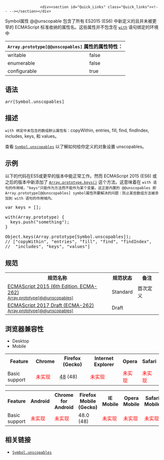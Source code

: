
                
                  
                    <div><section id="Quick_Links" class="Quick_links"><!-- --></section></div>

<p>Symbol&#x5C5E;&#x6027; @@unscopable &#x5305;&#x542B;&#x4E86;&#x6240;&#x6709;&#xA0;ES2015 (ES6) &#x4E2D;&#x65B0;&#x5B9A;&#x4E49;&#x7684;&#x4E14;&#x5E76;&#x672A;&#x88AB;&#x66F4;&#x65E9;&#x7684;&#xA0;ECMAScript &#x6807;&#x51C6;&#x6536;&#x7EB3;&#x7684;&#x5C5E;&#x6027;&#x540D;&#x3002;&#x8FD9;&#x4E9B;&#x5C5E;&#x6027;&#x5E76;&#x4E0D;&#x5305;&#x542B;&#x5728;&#xA0;<code><a href="https://developer.mozilla.org/en-US/docs/Web/JavaScript/Reference/Statements/with">with</a></code>&#xA0;&#x8BED;&#x53E5;&#x7ED1;&#x5B9A;&#x7684;&#x73AF;&#x5883;&#x4E2D;</p>

<p></p><table class="standard-table"> 
  <thead> 
    <tr> 
      <th colspan="2" class="header"><code>Array.prototype[@@unscopables]</code> &#x5C5E;&#x6027;&#x7684;&#x5C5E;&#x6027;&#x7279;&#x6027;&#xFF1A;</th> 
    </tr> 
  </thead> 
  <tbody> 
    <tr> 
      <td>writable</td> 
      <td>false</td> 
    </tr> 
    <tr> 
      <td>enumerable</td> 
      <td>false</td> 
    </tr> 
    <tr> 
      <td>configurable</td> 
      <td>true</td> 
    </tr> 
  </tbody> 
</table><p></p>

<h2 id="&#x8BED;&#x6CD5;">&#x8BED;&#x6CD5;</h2>

<pre class="syntaxbox"><var>arr</var>[Symbol.unscopables]</pre>

<h2 id="&#x63CF;&#x8FF0;">&#x63CF;&#x8FF0;</h2>

<p><code>with &#x7ED1;&#x5B9A;&#x4E2D;&#x672A;&#x5305;&#x542B;&#x7684;&#x6570;&#x7EC4;&#x9ED8;&#x8BA4;&#x5C5E;&#x6027;&#x6709;&#xFF1A;</code>copyWithin, entries, fill, find, findIndex, includes, keys, &#x548C;&#xA0;values&#x3002;</p>

<p>&#x67E5;&#x770B; <a title="&#x6B64;&#x9875;&#x9762;&#x4ECD;&#x672A;&#x88AB;&#x672C;&#x5730;&#x5316;, &#x671F;&#x5F85;&#x60A8;&#x7684;&#x7FFB;&#x8BD1;!" class="new" href="/zh-CN/docs/Web/JavaScript/Reference/Global_Objects/Symbol/unscopables"><code>Symbol.unscopables</code></a> &#x4EE5;&#x4E86;&#x89E3;&#x5982;&#x4F55;&#x7ED9;&#x4F60;&#x5B9A;&#x4E49;&#x7684;&#x5BF9;&#x8C61;&#x8BBE;&#x7F6E; unscopables&#x3002;</p>

<h2 id="&#x793A;&#x4F8B;">&#x793A;&#x4F8B;</h2>

<p>&#x4EE5;&#x4E0B;&#x7684;&#x4EE3;&#x7801;&#x5728;ES5&#x6216;&#x66F4;&#x65E9;&#x7684;&#x7248;&#x672C;&#x4E2D;&#x80FD;&#x6B63;&#x5E38;&#x5DE5;&#x4F5C;&#x3002;&#x7136;&#x800C;&#xA0;ECMAScript 2015 (ES6) &#x6216;&#x4E4B;&#x540E;&#x7684;&#x7248;&#x672C;&#x4E2D;&#x65B0;&#x6DFB;&#x52A0;&#x4E86;&#xA0;<a title="&#x6570;&#x7EC4;&#x7684; keys() &#x65B9;&#x6CD5;&#x8FD4;&#x56DE;&#x4E00;&#x4E2A;&#x6570;&#x7EC4;&#x7D22;&#x5F15;&#x7684;&#x8FED;&#x4EE3;&#x5668;&#x3002;" href="/zh-CN/docs/Web/JavaScript/Reference/Global_Objects/Array/keys"><code>Array.prototype.keys()</code></a> &#x8FD9;&#x4E2A;&#x65B9;&#x6CD5;&#x3002;&#x8FD9;&#x610F;&#x5473;&#x7740;&#x5728;&#xA0;<code>with &#x8BED;&#x53E5;&#x7684;&#x4F5C;&#x7528;&#x57DF;&#xFF0C;&quot;keys&quot;&#x53EA;&#x80FD;&#x4F5C;&#x4E3A;&#x65B9;&#x6CD5;&#x800C;&#x4E0D;&#x80FD;&#x4F5C;&#x4E3A;&#x67D0;&#x4E2A;&#x53D8;&#x91CF;&#x3002;&#x8FD9;&#x6B63;&#x662F;&#x5185;&#x7F6E;&#x7684; @@unscopables &#x5373; Array.prototype[@@unscopables] symbol&#x5C5E;&#x6027;&#x6240;&#x8981;&#x89E3;&#x51B3;&#x7684;&#x95EE;&#x9898;&#xFF1A;&#x9632;&#x6B62;&#x67D0;&#x4E9B;&#x6570;&#x7EC4;&#x65B9;&#x6CD5;&#x88AB;&#x6DFB;&#x52A0;&#x5230;&#xA0;with &#x8BED;&#x53E5;&#x7684;&#x4F5C;&#x7528;&#x57DF;&#x5185;&#x3002;</code></p>

<pre class="brush: js">var keys = [];

with(Array.prototype) {
  keys.push(&quot;something&quot;);
}

Object.keys(Array.prototype[Symbol.unscopables]); 
// [&quot;copyWithin&quot;, &quot;entries&quot;, &quot;fill&quot;, &quot;find&quot;, &quot;findIndex&quot;, 
//  &quot;includes&quot;, &quot;keys&quot;, &quot;values&quot;]</pre>

<h2 id="&#x89C4;&#x8303;">&#x89C4;&#x8303;</h2>

<table class="standard-table">
 <tbody>
  <tr>
   <th scope="col">&#x89C4;&#x8303;&#x540D;&#x79F0;</th>
   <th scope="col">&#x89C4;&#x8303;&#x72B6;&#x6001;</th>
   <th scope="col">&#x5907;&#x6CE8;</th>
  </tr>
  <tr>
   <td><a hreflang="en" class="external" lang="en" href="http://www.ecma-international.org/ecma-262/6.0/#sec-array.prototype-@@unscopables">ECMAScript 2015 (6th Edition, ECMA-262)<br><small lang="zh-CN">Array.prototype[@@unscopables]</small></a></td>
   <td><span class="spec-Standard">Standard</span></td>
   <td>&#x9996;&#x6B21;&#x5B9A;&#x4E49;</td>
  </tr>
  <tr>
   <td><a hreflang="en" class="external" lang="en" href="https://tc39.github.io/ecma262/#sec-array.prototype-@@unscopables">ECMAScript 2017 Draft (ECMA-262)<br><small lang="zh-CN">Array.prototype[@@unscopables]</small></a></td>
   <td><span class="spec-Draft">Draft</span></td>
   <td>&#xA0;</td>
  </tr>
 </tbody>
</table>

<h2 id="&#x6D4F;&#x89C8;&#x5668;&#x517C;&#x5BB9;&#x6027;">&#x6D4F;&#x89C8;&#x5668;&#x517C;&#x5BB9;&#x6027;</h2>

<div><div class="htab"> 
    <a name="AutoCompatibilityTable" id="AutoCompatibilityTable"></a> 
    <ul> 
        <li class="selected"><a>Desktop</a></li> 
        <li><a>Mobile</a></li> 
    </ul> 
</div></div>

<div id="compat-desktop">
<table class="compat-table">
 <tbody>
  <tr>
   <th>Feature</th>
   <th>Chrome</th>
   <th>Firefox (Gecko)</th>
   <th>Internet Explorer</th>
   <th>Opera</th>
   <th>Safari</th>
  </tr>
  <tr>
   <td>Basic support</td>
   <td><span style="color: #f00;">&#x672A;&#x5B9E;&#x73B0;</span></td>
   <td><a title="Released on 2016-08-02." href="/en-US/Firefox/Releases/48">48</a> (48)</td>
   <td><span style="color: #f00;">&#x672A;&#x5B9E;&#x73B0;</span></td>
   <td><span style="color: #f00;">&#x672A;&#x5B9E;&#x73B0;</span></td>
   <td><span style="color: #f00;">&#x672A;&#x5B9E;&#x73B0;</span></td>
  </tr>
 </tbody>
</table>
</div>

<div id="compat-mobile">
<table class="compat-table">
 <tbody>
  <tr>
   <th>Feature</th>
   <th>Android</th>
   <th>Chrome for Android</th>
   <th>Firefox Mobile (Gecko)</th>
   <th>IE Mobile</th>
   <th>Opera Mobile</th>
   <th>Safari Mobile</th>
  </tr>
  <tr>
   <td>Basic support</td>
   <td><span style="color: #f00;">&#x672A;&#x5B9E;&#x73B0;</span></td>
   <td><span style="color: #f00;">&#x672A;&#x5B9E;&#x73B0;</span></td>
   <td>48.0 (48)</td>
   <td><span style="color: #f00;">&#x672A;&#x5B9E;&#x73B0;</span></td>
   <td><span style="color: #f00;">&#x672A;&#x5B9E;&#x73B0;</span></td>
   <td><span style="color: #f00;">&#x672A;&#x5B9E;&#x73B0;</span></td>
  </tr>
 </tbody>
</table>
</div>

<h2 id="&#x76F8;&#x5173;&#x94FE;&#x63A5;">&#x76F8;&#x5173;&#x94FE;&#x63A5;</h2>

<ul>
 <li><a title="&#x6B64;&#x9875;&#x9762;&#x4ECD;&#x672A;&#x88AB;&#x672C;&#x5730;&#x5316;, &#x671F;&#x5F85;&#x60A8;&#x7684;&#x7FFB;&#x8BD1;!" class="new" href="/zh-CN/docs/Web/JavaScript/Reference/Global_Objects/Symbol/unscopables"><code>Symbol.unscopables</code></a></li>
</ul>
                  
                
              